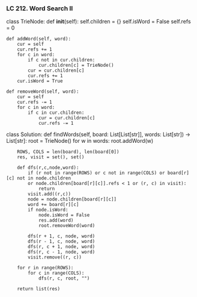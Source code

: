 ### LC 212. Word Search II
class TrieNode:
    def __init__(self):
        self.children = {}
        self.isWord = False
        self.refs = 0

    def addWord(self, word):
        cur = self
        cur.refs += 1
        for c in word:
            if c not in cur.children:
                cur.children[c] = TrieNode()
            cur = cur.children[c]
            cur.refs += 1
        cur.isWord = True

    def removeWord(self, word):
        cur = self
        cur.refs -= 1
        for c in word:
            if c in cur.children:
                cur = cur.children[c]
                cur.refs -= 1

class Solution:
    def findWords(self, board: List[List[str]], words: List[str]) -> List[str]:
        root = TrieNode()
        for w in words:
            root.addWord(w)
        
        ROWS, COLS = len(board), len(board[0])
        res, visit = set(), set()

        def dfs(r,c,node,word):
            if (r not in range(ROWS) or c not in range(COLS) or board[r][c] not in node.children 
            or node.children[board[r][c]].refs < 1 or (r, c) in visit):
                return 
            visit.add((r,c))
            node = node.children[board[r][c]]
            word += board[r][c]
            if node.isWord:
                node.isWord = False
                res.add(word)
                root.removeWord(word)
            
            dfs(r + 1, c, node, word)
            dfs(r - 1, c, node, word)
            dfs(r, c + 1, node, word)
            dfs(r, c - 1, node, word)
            visit.remove((r, c))
        
        for r in range(ROWS):
            for c in range(COLS):
                dfs(r, c, root, "")
        
        return list(res)